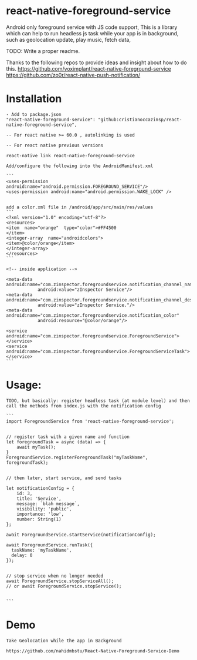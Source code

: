 # react-native-foreground-service
Android only foreground service with JS code support, This is a library which can help to run headless js task while your app is in background, such as geolocation update, play music, fetch data, 

TODO: Write a proper readme.

Thanks to the following repos to provide ideas and insight about how to do this.
https://github.com/voximplant/react-native-foreground-service
https://github.com/zo0r/react-native-push-notification/


# Installation

    - Add to package.json
    "react-native-foreground-service": "github:cristianoccazinsp/react-native-foreground-service",
    
    -- For react native >= 60.0 , autolinking is used  
    
    -- For react native previous versions 
    
    react-native link react-native-foreground-service

    Add/configure the following into the AndroidManifest.xml

    ```
    <uses-permission android:name="android.permission.FOREGROUND_SERVICE"/>
    <uses-permission android:name="android.permission.WAKE_LOCK" />
    
    
    add a color.xml file in /android/app/src/main/res/values
    ```
    <?xml version="1.0" encoding="utf-8"?>
    <resources>
    <item  name="orange"  type="color">#FF4500
    </item>
    <integer-array  name="androidcolors">
    <item>@color/orange</item>
    </integer-array>
    </resources>
    ```

    <!-- inside application -->

    <meta-data android:name="com.zinspector.foregroundservice.notification_channel_name"
                android:value="zInspector Service"/>
    <meta-data  android:name="com.zinspector.foregroundservice.notification_channel_description"
                android:value="zInspector Service."/>
    <meta-data  android:name="com.zinspector.foregroundservice.notification_color"
                android:resource="@color/orange"/>

    <service android:name="com.zinspector.foregroundservice.ForegroundService"></service>
    <service android:name="com.zinspector.foregroundservice.ForegroundServiceTask"></service>
    ```


# Usage:
    TODO, but basically: register headless task (at module level) and then call the methods from index.js with the notification config

    ```
    import ForegroundService from 'react-native-foreground-service';


    // register task with a given name and function
    let foregroundTask = async (data) => {
        await myTask();
    }
    ForegroundService.registerForegroundTask("myTaskName", foregroundTask);


    // then later, start service, and send tasks

    let notificationConfig = {
        id: 3,
        title: 'Service',
        message: `blah message`,
        visibility: 'public',
        importance: 'low',
        number: String(1)
    };

    await ForegroundService.startService(notificationConfig);

    await ForegroundService.runTask({
      taskName: 'myTaskName',
      delay: 0
    });


    // stop service when no longer needed
    await ForegroundService.stopServiceAll();
    // or await ForegroundService.stopService();


    ```

#   Demo
    
    Take Geolocation while the app in Background 

    https://github.com/nahidmbstu/React-Native-Foreground-Service-Demo
    
    
